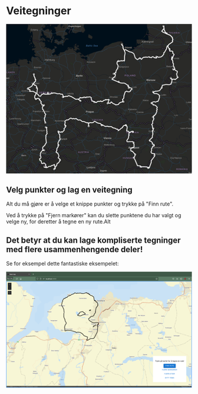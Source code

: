# Veitegninger

![europe cat](assets/europe_cat.png)

## Velg punkter og lag en veitegning

Alt du må gjøre er å velge et knippe punkter og trykke på "Finn rute".

Ved å trykke på "Fjern markører" kan du slette punktene du har valgt og velge ny, for deretter å tegne en ny rute.Alt

## Det betyr at du kan lage kompliserte tegninger med flere usammenhengende deler!

Se for eksempel dette fantastiske eksempelet:

![man](assets/man.png)
